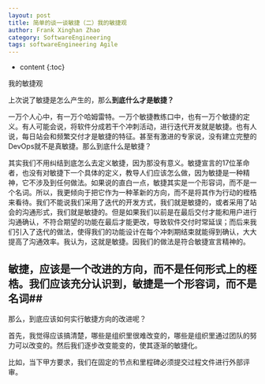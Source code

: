 ```yaml
---
layout: post
title: 简单的谈一谈敏捷（二）我的敏捷观
author: Frank Xinghan Zhao
category: SoftwareEngineering
tags: softwareEngineering Agile
---
```


* content
{:toc}

我的敏捷观




上次说了敏捷是怎么产生的，那么**到底什么才是敏捷？**

一万个人心中，有一万个哈姆雷特。一万个敏捷教练口中，也有一万个敏捷的定义。有人可能会说，将软件分成若干个冲刺活动，进行迭代开发就是敏捷。也有人说，每日站会和频繁交付才是敏捷的特征。甚至有激进的专家说，没有建立完整的DevOps就不是真敏捷。那么到底什么是敏捷？

其实我们不用纠结到底怎么去定义敏捷，因为那没有意义。敏捷宣言的17位革命者，也没有对敏捷下一个具体的定义，教导人们应该怎么做，因为敏捷是一种精神，它不涉及到任何做法。如果说的直白一点，敏捷其实是一个形容词，而不是一个名词。所以，我更倾向于把它作为一种革新的方向，而不是将其作为行动的桎梏来看待。我们不能说我们采用了迭代的开发方式，我们就是敏捷的，或者采用了站会的沟通形式，我们就是敏捷的。但是如果我们以前是在最后交付才能和用户进行沟通确认，不符合期望的功能在最后才能更改，导致软件交付时常延误；而后来我们引入了迭代的做法，使得我们的功能设计在每个冲刺期结束就能得到确认，大大提高了沟通效率。我认为，这就是敏捷。因我们的做法是符合敏捷宣言精神的。

## 敏捷，应该是一个改进的方向，而不是任何形式上的桎梏。我们应该充分认识到，敏捷是一个形容词，而不是名词##

那么，到底应该如何实行敏捷方向的改进呢？

首先，我觉得应该搞清楚，哪些是组织里很难改变的，哪些是组织里通过团队的努力可以改变的。然后我们逐步改变能变的，使其逐渐的敏捷化。

比如，当下甲方要求，我们在固定的节点和里程碑必须提交过程文件进行外部评审。